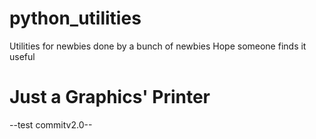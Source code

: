 # python_utilities
Utilities for newbies done by a bunch of newbies
Hope someone finds it useful

# Just a Graphics' Printer

--test commitv2.0--
